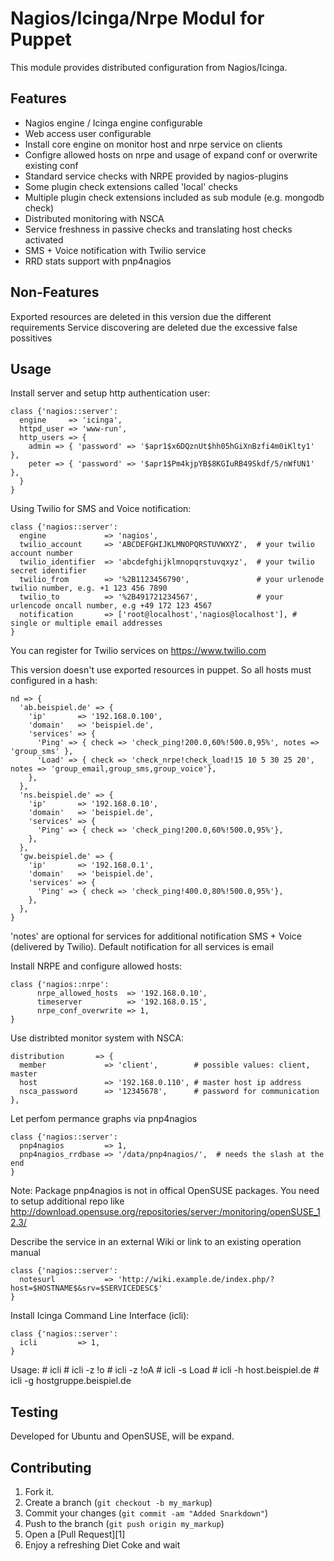 Nagios/Icinga/Nrpe Modul for Puppet
===================================

This module provides distributed configuration from Nagios/Icinga. 

Features
--------
- Nagios engine / Icinga engine configurable
- Web access user configurable
- Install core engine on monitor host and nrpe service on clients
- Configre allowed hosts on nrpe and usage of expand conf or overwrite existing conf
- Standard service checks with NRPE provided by nagios-plugins
- Some plugin check extensions called 'local' checks
- Multiple plugin check extensions included as sub module (e.g. mongodb check)
- Distributed monitoring with NSCA
- Service freshness in passive checks and translating host checks activated
- SMS + Voice notification with Twilio service
- RRD stats support with pnp4nagios

Non-Features
------------
Exported resources are deleted in this version due the different requirements
Service discovering are deleted due the excessive false possitives

Usage
-----


Install server and setup http authentication user:

    class {'nagios::server':
      engine     => 'icinga',
      httpd_user => 'www-run',
      http_users => {
        admin => { 'password' => '$apr1$x6DQznUt$hh05hGiXnBzfi4m0iKlty1' },
        peter => { 'password' => '$apr1$Pm4kjpYB$8KGIuRB49Skdf/5/nWfUN1' },
      }
    }

Using Twilio for SMS and Voice notification:

    class {'nagios::server':
      engine             => 'nagios',
      twilio_account     => 'ABCDEFGHIJKLMNOPQRSTUVWXYZ',  # your twilio account number
      twilio_identifier  => 'abcdefghijklmnopqrstuvqxyz',  # your twilio secret identifier
      twilio_from        => '%2B1123456790',               # your urlenode twilio number, e.g. +1 123 456 7890
      twilio_to          => '%2B491721234567',             # your urlencode oncall number, e.g +49 172 123 4567
      notification       => ['root@localhost','nagios@localhost'], # single or multiple email addresses
    }

You can register for Twilio services on https://www.twilio.com

This version doesn't use exported resources in puppet. So all hosts must configured in a hash:


    nd => {
      'ab.beispiel.de' => {
        'ip'       => '192.168.0.100',
        'domain'   => 'beispiel.de',
        'services' => {
          'Ping' => { check => 'check_ping!200.0,60%!500.0,95%', notes => 'group_sms' }, 
          'Load' => { check => 'check_nrpe!check_load!15 10 5 30 25 20', notes => 'group_email,group_sms,group_voice'},
        },
      },
      'ns.beispiel.de' => {
        'ip'       => '192.168.0.10',
        'domain'   => 'beispiel.de',
        'services' => {
          'Ping' => { check => 'check_ping!200.0,60%!500.0,95%'},
        },
      },
      'gw.beispiel.de' => {
        'ip'       => '192.168.0.1',
        'domain'   => 'beispiel.de',
        'services' => {
          'Ping' => { check => 'check_ping!400.0,80%!500.0,95%'},
        },
      },
    }

'notes' are optional for services for additional notification SMS + Voice (delivered by Twilio).
Default notification for all services is email

Install NRPE and configure allowed hosts:

	class {'nagios::nrpe':
          nrpe_allowed_hosts  => '192.168.0.10',
          timeserver          => '192.168.0.15',
          nrpe_conf_overwrite => 1,
	}

Use distribted monitor system with NSCA:

    distribution       => {
      member             => 'client',        # possible values: client, master
      host               => '192.168.0.110', # master host ip address
      nsca_password      => '12345678',      # password for communication
    },

Let perfom permance graphs via pnp4nagios

    class {'nagios::server':
      pnp4nagios         => 1,
      pnp4nagios_rrdbase => '/data/pnp4nagios/',  # needs the slash at the end
    }

Note: Package pnp4nagios is not in offical OpenSUSE packages. You need to setup additional repo like
      http://download.opensuse.org/repositories/server:/monitoring/openSUSE_12.3/

Describe the service in an external Wiki or link to an existing operation manual

    class {'nagios::server':
      notesurl           => 'http://wiki.example.de/index.php/?host=$HOSTNAME$&srv=$SERVICEDESC$'
    }

Install Icinga Command Line Interface (icli):

    class {'nagios::server':
      icli         => 1,
    }

Usage:
    # icli
    # icli -z \!o
    # icli -z \!oA
    # icli -s Load
    # icli -h host.beispiel.de
    # icli -g hostgruppe.beispiel.de

Testing
-------

Developed for Ubuntu and OpenSUSE, will be expand. 


Contributing
------------

1. Fork it.
2. Create a branch (`git checkout -b my_markup`)
3. Commit your changes (`git commit -am "Added Snarkdown"`)
4. Push to the branch (`git push origin my_markup`)
5. Open a [Pull Request][1]
6. Enjoy a refreshing Diet Coke and wait



